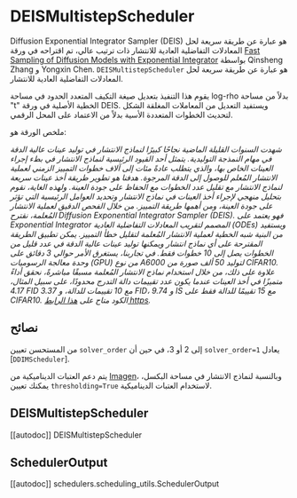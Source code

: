 # DEISMultistepScheduler

Diffusion Exponential Integrator Sampler (DEIS) هو عبارة عن طريقة سريعة لحل المعادلات التفاضلية العادية للانتشار ذات ترتيب عالي، تم اقتراحه في ورقة [Fast Sampling of Diffusion Models with Exponential Integrator](https://huggingface.co/papers/2204.13902) بواسطة Qinsheng Zhang و Yongxin Chen. `DEISMultistepScheduler` هو عبارة عن طريقة سريعة لحل المعادلات التفاضلية العادية للانتشار.

يقوم هذا التنفيذ بتعديل صيغة التكيف المتعدد الحدود في مساحة log-rho بدلاً من مساحة "t" الخطية الأصلية في ورقة DEIS. ويستفيد التعديل من المعاملات المغلقة الشكل لتحديث الخطوات المتعددة الأسية بدلاً من الاعتماد على المحل الرقمي.

ملخص الورقة هو:

*شهدت السنوات القليلة الماضية نجاحًا كبيرًا لنماذج الانتشار في توليد عينات عالية الدقة في مهام النمذجة التوليدية. يتمثل أحد القيود الرئيسية لنماذج الانتشار في بطء إجراء العينات الخاص بها، والذي يتطلب عادةً مئات إلى آلاف خطوات التمييز الزمني لعملية الانتشار المُعلم للوصول إلى الدقة المرجوة. هدفنا هو تطوير طريقة أخذ عينات سريعة لنماذج الانتشار مع تقليل عدد الخطوات مع الحفاظ على جودة العينة. ولهذه الغاية، نقوم بتحليل منهجي لإجراء أخذ العينات في نماذج الانتشار وتحديد العوامل الرئيسية التي تؤثر على جودة العينة، ومن أهمها طريقة التمييز. من خلال الفحص الدقيق لعملية الانتشار المُعلمة، نقترح Diffusion Exponential Integrator Sampler (DEIS). فهو يعتمد على Exponential Integrator المصمم لتقريب المعادلات التفاضلية العادية (ODEs) ويستفيد من البنية شبه الخطية لعملية الانتشار المُعلمة لتقليل خطأ التمييز. يمكن تطبيق الطريقة المقترحة على أي نماذج انتشار ويمكنها توليد عينات عالية الدقة في عدد قليل من الخطوات يصل إلى 10 خطوات فقط. في تجاربنا، يستغرق الأمر حوالي 3 دقائق على وحدة معالجة الرسوميات (GPU) من نوع A6000 لتوليد 50 ألف صورة من CIFAR10. علاوة على ذلك، من خلال استخدام نماذج الانتشار المُعلمة مسبقًا مباشرةً، نحقق أداءً متميزًا في أخذ العينات عندما يكون عدد تقييمات دالة التدرج محدودًا، على سبيل المثال، 4.17 FID مع 10 تقييمات للدالة، و 3.37 FID، و 9.74 IS مع 15 تقييمًا للدالة فقط على CIFAR10. الكود متاح على [هذا الرابط https](<https://github.com/qsh-zh/deis>).*

## نصائح

من المستحسن تعيين `solver_order` إلى 2 أو 3، في حين أن `solver_order=1` يعادل [`DDIMScheduler`].

يتم دعم العتبات الديناميكية من [Imagen](https://huggingface.co/papers/2205.11487)، وبالنسبة لنماذج الانتشار في مساحة البكسل، يمكنك تعيين `thresholding=True` لاستخدام العتبات الديناميكية.

## DEISMultistepScheduler

[[autodoc]] DEISMultistepScheduler

## SchedulerOutput

[[autodoc]] schedulers.scheduling_utils.SchedulerOutput